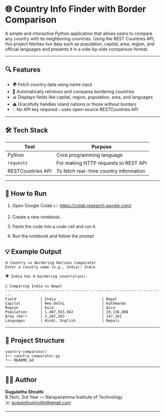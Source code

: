 # 🌐 Country Info Finder with Border Comparison


A simple and interactive Python application that allows users to compare any country with its neighboring countries. Using the REST Countries API, this project fetches live data such as population, capital, area, region, and official languages and presents it in a side-by-side comparison format.

---

## 🔍 Features

- 🌍 Fetch country data using name input  
- 🔁 Automatically retrieves and compares bordering countries  
- 📊 Displays fields like capital, region, population, area, and languages  
- ⚠️ Gracefully handles island nations or those without borders  
- 💡 No API key required – uses open-source RESTCountries API

---

## 🛠️ Tech Stack

| Tool         | Purpose                                    |
|--------------|--------------------------------------------|
| Python       | Core programming language                  |
| `requests`   | For making HTTP requests to REST API       |
| RESTCountries API | To fetch real-time country information |

---

## 🚀 How to Run
1. Open Google Colab
👉 https://colab.research.google.com/

2. Create a new notebook.

3. Paste the code into a code cell and run it.

4. Run the notebook and follow the prompt  

   
## 💡 Example Output

```
🌐 Country vs Bordering Nations Comparator
Enter a country name (e.g., India): India

🌍 India has 6 bordering country(ies).

🔁 Comparing India vs Nepal
-------------------------------------------------------------------------
Field           | India                     | Nepal
Capital         | New Delhi                 | Kathmandu
Region          | Asia                      | Asia
Population      | 1,407,563,842             | 29,136,808
Area (km²)      | 3,287,263                 | 147,181
Languages       | Hindi, English            | Nepali

```

---

## 📂 Project Structure

```
country-comparator/
├── country_comparator.py
└── README.md
```

---

## 🙋‍♀️ Author

**Gugulothu Shruthi**  
B.Tech, 3rd Year — Narayanamma Institute of Technology  
✉️ [gugulothushruthi@gmail.com](mailto:gugulothushruthi@gmail.com)

---



